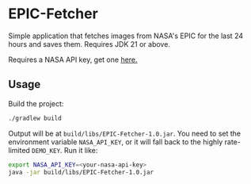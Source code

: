 # EPIC-Fetcher

Simple application that fetches images from NASA's EPIC for the last 24 hours and saves them. Requires JDK 21 or above.

Requires a NASA API key, get one [here.](https://api.nasa.gov)

## Usage

Build the project:
```bash
./gradlew build
```
Output will be at `build/libs/EPIC-Fetcher-1.0.jar`. You need to set the environment variable `NASA_API_KEY`, or it will fall back to the highly rate-limited `DEMO_KEY`. Run it like:
```bash
export NASA_API_KEY=<your-nasa-api-key>
java -jar build/libs/EPIC-Fetcher-1.0.jar
```
